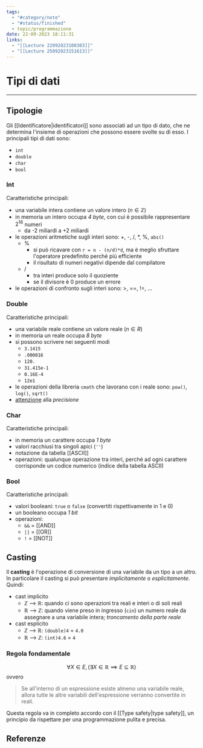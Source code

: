 ```yaml
---
tags:
  - "#category/note"
  - "#status/finished"
  - topic/programmazione
date: 22-09-2023 18:11:31
links:
  - "[[Lecture 22092023100303]]"
  - "[[Lecture 25092023151613]]"
---
```

# Tipi di dati
---
## Tipologie
Gli [[Identificatore|identificatori]] sono associati ad un tipo di dato, che ne determina l'insieme di operazioni che possono essere svolte su di esso. I principali tipi di dati sono:
- `int`
- `double`
- `char`
- `bool`

### Int
Caratteristiche principali:
- una variabile intera contiene un valore intero ($n \in \mathbb{Z}$)
- in memoria un intero occupa _4 byte_, con cui è possibile rappresentare $2^{16}$ numeri
	- da -2 miliardi a +2 miliardi
- le operazioni aritmetiche sugli interi sono: +, -, /, \*, %, `abs()`
	- %
		- si può ricavare con `r = n - (n/d)*d`, ma è meglio sfruttare l'operatore predefinito perché più efficiente
		- il risultato di numeri negativi dipende dal compilatore
	- /
		- tra interi produce solo il quoziente
		- se il divisore è 0 produce un errore
- le operazioni di confronto sugli interi sono: >, \==, !=, ...

### Double
Caratteristiche principali:
- una variabile reale contiene un valore reale ($n \in {R}$)
- in memoria un reale occupa _8 byte_
- si possono scrivere nei seguenti modi
	- `3.1415`
	- `.000016`
	- `120.`
	- `31.415e-1`
	- `0.16E-4`
	- `12e1`
- le operazioni della libreria `cmath` che lavorano con i reale sono: `pow()`, `log()`, `sqrt()`
- <u>attenzione</u> alla _precisione_

### Char
Caratteristiche principali:
- in memoria un carattere occupa _1 byte_
- valori racchiusi tra singoli apici (`''`)
- notazione da tabella [[ASCII]]
- operazioni: qualunque operazione tra interi, perché ad ogni carattere corrisponde un codice numerico (indice della tabella ASCII)

### Bool
Caratteristiche principali:
- valori booleani: `true` o `false` (convertiti rispettivamente in 1 e 0)
- un booleano occupa _1 bit_
- operazioni:
	- `&&` = [[AND]]
	- `||` = [[OR]]
	- `!` = [[NOT]]

## Casting
Il **casting** è l'operazione di conversione di una variabile da un tipo a un altro. In particolare il casting si può presentare _implicitamente_ o _esplicitamente_. Quindi:
- cast implicito
	- $\mathbb{Z}$ --> $\mathbb{R}$: quando ci sono operazioni tra reali e interi o di soli reali
	- $\mathbb{R}$ --> $\mathbb{Z}$: quando viene preso in ingresso (`cin`) un numero reale da assegnare a una variabile intera; _troncamento della parte reale_
- cast esplicito
	- $\mathbb{Z}$ --> $\mathbb{R}$: `(double)4` = `4.0`
	- $\mathbb{R}$ --> $\mathbb{Z}$: `(int)4.6` = `4`

### Regola fondamentale
$$\forall X \in E, (\exists X \in \mathbb{R} \implies E \subseteq \mathbb{R})$$
ovvero
> Se all'interno di un espressione esiste almeno una variabile reale, allora tutte le altre variabili dell'espressione verranno convertite in reali.

Questa regola va in completo accordo con il [[Type safety|type safety]], un principio da rispettare per una programmazione pulita e precisa.
## Referenze